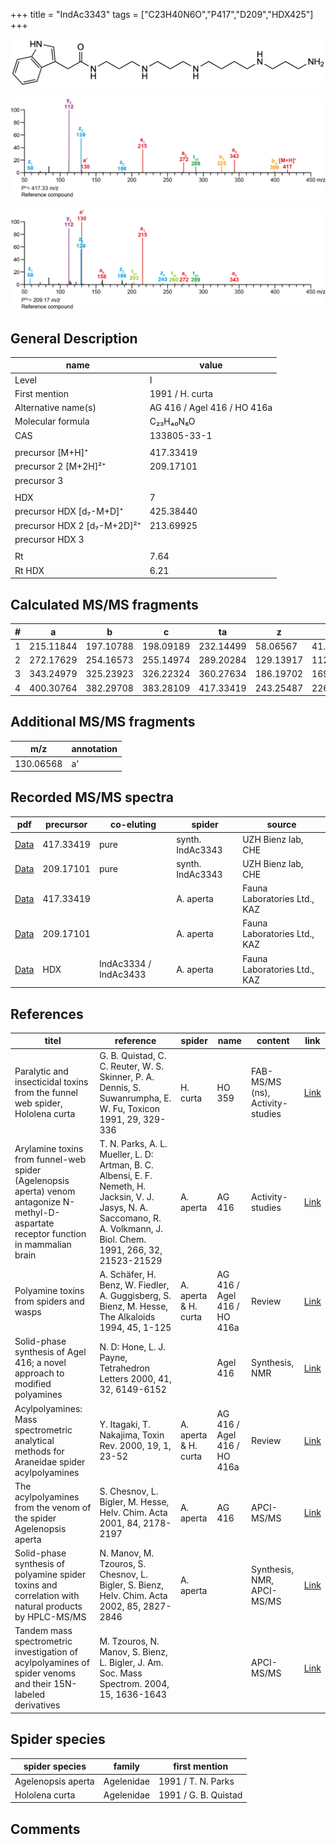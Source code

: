 +++
title = "IndAc3343"
tags = ["C23H40N6O","P417","D209","HDX425"]
+++

![](/img/IndAc3343.png)

![](/img_MSMS/417_IndAc3343.png?classes=border)

![](/img_MSMS/417_IndAc3343_2.png?classes=border)

## General Description

| name                        | value                       |
|-----------------------------|-----------------------------|
| Level                       | I                           |
| First mention               | 1991 / H. curta             |
| Alternative name(s)         | AG 416 / Agel 416 / HO 416a |
| Molecular formula           | C₂₃H₄₀N₆O                   |
| CAS                         | 133805-33-1                 |
|                             |                             |
| precursor   [M+H]⁺          | 417.33419                   |
| precursor 2 [M+2H]²⁺        | 209.17101                   |
| precursor 3                 |                             |
|                             |                             |
| HDX                         | 7                           |
| precursor HDX   [d₇-M+D]⁺   | 425.38440                   |
| precursor HDX 2 [d₇-M+2D]²⁺ | 213.69925                   |
| precursor HDX 3             |                             |
|                             |                             |
| Rt                          | 7.64                        |
| Rt HDX                      | 6.21                        |

## Calculated MS/MS fragments

| # | a         | b         | c         | ta        | z         | y         | tz        |
|---|-----------|-----------|-----------|-----------|-----------|-----------|-----------|
| 1 | 215.11844 | 197.10788 | 198.09189 | 232.14499 | 58.06567  | 41.03912  | 75.09222  |
| 2 | 272.17629 | 254.16573 | 255.14974 | 289.20284 | 129.13917 | 112.11262 | 146.16572 |
| 3 | 343.24979 | 325.23923 | 326.22324 | 360.27634 | 186.19702 | 169.17047 | 203.22357 |
| 4 | 400.30764 | 382.29708 | 383.28109 | 417.33419 | 243.25487 | 226.22832 | 260.28142 |

## Additional MS/MS fragments

| m/z       | annotation |
|-----------|------------|
| 130.06568 | a'         |

## Recorded MS/MS spectra

| pdf                                                                | precursor | co-eluting            | spider           | source                       |
|--------------------------------------------------------------------|-----------|-----------------------|------------------|------------------------------|
| [Data](/pdf/417_IndAc3343_7-64.pdf)                                | 417.33419 | pure                  | synth. IndAc3343 | UZH Bienz lab, CHE           |
| [Data](/pdf/417_IndAc3343_7-64_2.pdf)                              | 209.17101 | pure                  | synth. IndAc3343 | UZH Bienz lab, CHE           |
| [Data](/pdf/A-aperta/417_IndAc3343_Aa.pdf)                         | 417.33419 |                       | A. aperta        | Fauna Laboratories Ltd., KAZ |
| [Data](/pdf/A-aperta/417_IndAc3343_Aa_2.pdf)                       | 209.17101 |                       | A. aperta        | Fauna Laboratories Ltd., KAZ |
| [Data](/pdf/A-aperta/417_IndAc3334_IndAc3343_IndAc3433_Aa_HDX.pdf) | HDX       | IndAc3334 / IndAc3433 | A. aperta        | Fauna Laboratories Ltd., KAZ |

## References

| titel                                                                                                                                   | reference                                                                                                                                                                  | spider               | name                        | content                          | link                                                     |
|-----------------------------------------------------------------------------------------------------------------------------------------|----------------------------------------------------------------------------------------------------------------------------------------------------------------------------|----------------------|-----------------------------|----------------------------------|----------------------------------------------------------|
| Paralytic and insecticidal toxins from the funnel web spider, Hololena curta                                                            | G. B. Quistad, C. C. Reuter, W. S. Skinner, P. A. Dennis, S. Suwanrumpha, E. W. Fu, Toxicon 1991, 29, 329-336                                                              | H. curta             | HO 359                      | FAB-MS/MS (ns), Activity-studies | [Link](https://doi.org/10.1016/0041-0101(91)90286-Z)     |
| Arylamine toxins from funnel-web spider (Agelenopsis aperta) venom antagonize N-methyl-D-aspartate receptor function in mammalian brain | T. N. Parks, A. L. Mueller, L. D: Artman, B. C. Albensi, E. F. Nemeth, H. Jacksin, V. J. Jasys, N. A. Saccomano, R. A. Volkmann, J. Biol. Chem. 1991, 266, 32, 21523-21529 | A. aperta            | AG 416                      | Activity-studies                 | [Link](http://www.jbc.org/content/266/32/21523.abstract) |
| Polyamine toxins from spiders and wasps                                                                                                 | A. Schäfer, H. Benz, W. Fiedler, A. Guggisberg, S. Bienz, M. Hesse, The Alkaloids 1994, 45, 1-125                                                                          | A. aperta & H. curta | AG 416 / Agel 416 / HO 416a | Review                           | [Link](https://doi.org/10.1016/S0099-9598(08)60276-X)    |
| Solid-phase synthesis of Agel 416; a novel approach to modified polyamines                                                              | N. D: Hone, L. J. Payne, Tetrahedron Letters 2000, 41, 32, 6149-6152                                                                                                       |                      | Agel 416                    | Synthesis, NMR                   | [Link](https://doi.org/10.1016/S0040-4039(00)00995-3)    |
| Acylpolyamines: Mass spectrometric analytical methods for Araneidae spider acylpolyamines                                               | Y. Itagaki, T. Nakajima, Toxin Rev. 2000, 19, 1, 23-52                                                                                                                     | A. aperta & H. curta | AG 416 / Agel 416 / HO 416a | Review                           | [Link](https://doi.org/10.1081/TXR-100100314)            |
| The acylpolyamines from the venom of the spider Agelenopsis aperta                                                                      | S. Chesnov, L. Bigler, M. Hesse, Helv. Chim. Acta 2001, 84, 2178-2197                                                                                                      | A. aperta            | AG 416                      | APCI-MS/MS                       | [Link](XXX)                                              |
| Solid-phase synthesis of polyamine spider toxins and correlation with natural products by HPLC-MS/MS                                    | N. Manov, M. Tzouros, S. Chesnov, L. Bigler, S. Bienz, Helv. Chim. Acta 2002, 85, 2827-2846                                                                                | A. aperta            |                             | Synthesis, NMR, APCI-MS/MS       | [Link](https://doi.org/10.1016/j.tet.2003.12.066)        |
| Tandem mass spectrometric investigation of acylpolyamines of spider venoms and their 15N-labeled derivatives                            | M. Tzouros, N. Manov, S. Bienz, L. Bigler, J. Am. Soc. Mass Spectrom. 2004, 15, 1636-1643                                                                                  |                      |                             | APCI-MS/MS                       | [Link](https://doi.org/10.1016/j.jasms.2004.07.020)      |

## Spider species

| spider species     | family     | first mention        |
|--------------------|------------|----------------------|
| Agelenopsis aperta | Agelenidae | 1991 / T. N. Parks   |
| Hololena curta     | Agelenidae | 1991 / G. B. Quistad |

## Comments